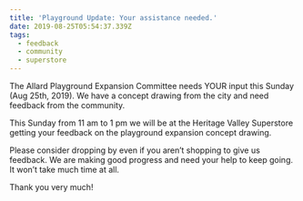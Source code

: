 ```yaml
---
title: 'Playground Update: Your assistance needed.'
date: 2019-08-25T05:54:37.339Z
tags:
  - feedback
  - community
  - superstore
---
```

The Allard Playground Expansion Committee needs YOUR input this Sunday (Aug 25th, 2019). We have a concept drawing from the city and need feedback from the community.

This Sunday from 11 am to 1 pm we will be at the Heritage Valley Superstore getting your feedback on the playground expansion concept drawing.

Please consider dropping by even if you aren’t shopping to give us feedback. We are making good progress and need your help to keep going. It won’t take much time at all.

Thank you very much!

